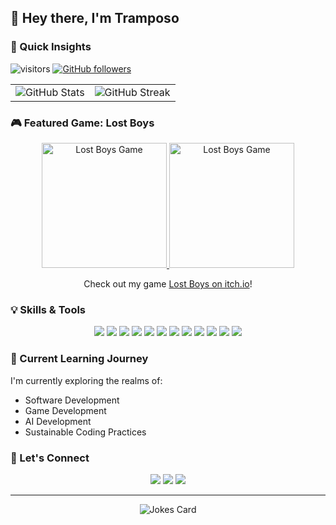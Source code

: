 
## 👋 Hey there, I'm Tramposo

### 🔮 Quick Insights
![visitors](https://visitor-badge.laobi.icu/badge?page_id=Tramposo1312.Tramposo1312)
[![GitHub followers](https://img.shields.io/github/followers/Tramposo1312?label=Follow&style=social)](https://github.com/Tramposo1312)

<table>
  <tr>
    <td>
      <img src="https://github-readme-stats.vercel.app/api?username=Tramposo1312&show_icons=true&count_private=true&theme=tokyonight" alt="GitHub Stats" />
    </td>
    <td>
      <img src="https://github-readme-streak-stats.herokuapp.com/?user=Tramposo1312&theme=tokyonight" alt="GitHub Streak" />
    </td>
  </tr>
</table>

### 🎮 Featured Game: Lost Boys
<div align="center">
  <a href="https://tramposo.itch.io/lost-boys">
    <img src="https://img.itch.zone/aW1hZ2UvMjg2NTk5Ni8xNzE1MjM0Mi5wbmc=/347x500/ltJMLf.png" alt="Lost Boys Game" width="200">
    <img src="https://img.itch.zone/aW1hZ2UvMjg2NTk5Ni8xNzE1MjMyMy5wbmc=/347x500/V69%2FrS.png" alt="Lost Boys Game" width="200">
  </a>
  <p>Check out my game <a href="https://tramposo.itch.io/lost-boys">Lost Boys on itch.io</a>!</p>
</div>

### 💡 Skills & Tools
<div align="center">
  <img src="https://img.shields.io/badge/-C%23-239120?style=flat-square&logo=c-sharp&logoColor=white" />
  <img src="https://img.shields.io/badge/-C++-00599C?style=flat-square&logo=c%2B%2B&logoColor=white" />
  <img src="https://img.shields.io/badge/-JavaScript-F7DF1E?style=flat-square&logo=javascript&logoColor=black" />
  <img src="https://img.shields.io/badge/-CMake-064F8C?style=flat-square&logo=cmake&logoColor=white" />
  <img src="https://img.shields.io/badge/-Unity-000000?style=flat-square&logo=unity&logoColor=white" />
  <img src="https://img.shields.io/badge/-.NET-512BD4?style=flat-square&logo=.net&logoColor=white" />
  <img src="https://img.shields.io/badge/-WPF-0C54C2?style=flat-square&logo=.net&logoColor=white" />
  <img src="https://img.shields.io/badge/-PAWN-FAB040?style=flat-square&logo=pawn&logoColor=black" />
  <img src="https://img.shields.io/badge/-React-61DAFB?style=flat-square&logo=react&logoColor=black" />
  <img src="https://img.shields.io/badge/-Vue.js-4FC08D?style=flat-square&logo=vue.js&logoColor=white" />
  <img src="https://img.shields.io/badge/-HTML5-E34F26?style=flat-square&logo=html5&logoColor=white" />
  <img src="https://img.shields.io/badge/-CSS3-1572B6?style=flat-square&logo=css3&logoColor=white" />
</div>

### 🌱 Current Learning Journey
I'm currently exploring the realms of:
- Software Development
- Game Development
- AI Development
- Sustainable Coding Practices

### 🤝 Let's Connect
<div align="center">
  <a href="https://github.com/Tramposo1312"><img src="https://img.shields.io/badge/-GitHub-181717?style=flat-square&logo=github&logoColor=white" /></a>
  <a href="https://tramposo.itch.io"><img src="https://img.shields.io/badge/-itch.io-FA5C5C?style=flat-square&logo=itch.io&logoColor=white" /></a>
  <a href="https://dev.to/tramposo"><img src="https://img.shields.io/badge/-DEV.to-0A0A0A?style=flat-square&logo=dev.to&logoColor=white" /></a>
</div>

---

<div align="center">
  <img src="https://readme-jokes.vercel.app/api" alt="Jokes Card" />
</div>
